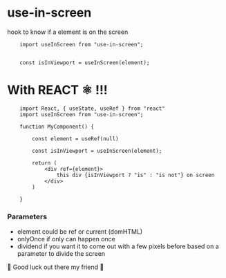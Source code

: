# use-in-screen

hook to know if a element is on the screen

```
    import useInScreen from "use-in-screen";


    const isInViewport = useInScreen(element);

```

# With REACT ⚛ !!!

```
    import React, { useState, useRef } from "react"
    import useInScreen from "use-in-screen";

    function MyComponent() {

        const element = useRef(null)

        const isInViewport = useInScreen(element);

        return (
            <div ref={element}>
                this div {isInViewport ? "is" : "is not"} on screen
            </div>
        )

    }

```

### Parameters

- element could be ref or current (domHTML)
- onlyOnce if only can happen once
- dividend if you want it to come out with a few pixels before based on a parameter to divide the screen

🙌 Good luck out there my friend 🙌
